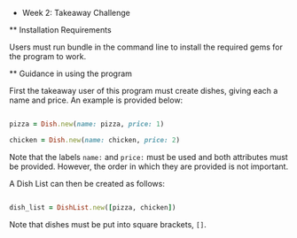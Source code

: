 * Week 2: Takeaway Challenge

** Installation Requirements

Users must run bundle in the command line to install the required gems for the
program to work.

** Guidance in using the program

First the takeaway user of this program must create dishes, giving each a name
and price. An example is provided below:

```ruby

pizza = Dish.new(name: pizza, price: 1)

chicken = Dish.new(name: chicken, price: 2)

```

Note that the labels `name:` and `price:` must be used and both attributes must
be provided. However, the order in which they are provided is not important.

A Dish List can then be created as follows:

```ruby

dish_list = DishList.new([pizza, chicken])

```

Note that dishes must be put into square brackets, `[]`.
